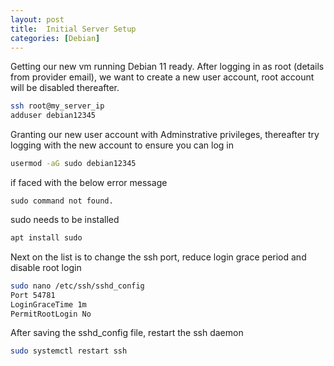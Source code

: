 ```yaml
---
layout: post
title:  Initial Server Setup
categories: [Debian]
---
```


Getting our new vm running Debian 11 ready. 
After logging in as root (details from provider email), we want to create a new user account, root account will be disabled thereafter.


```bash
ssh root@my_server_ip
adduser debian12345
```

Granting our new user account with Adminstrative privileges, thereafter try logging with the new account to ensure you can log in
```bash
usermod -aG sudo debian12345
```
if faced with the below error message
```
sudo command not found.
```
sudo needs to be installed
```bash
apt install sudo
```
Next on the list is to change the ssh port, reduce login grace period and disable root login
```bash
sudo nano /etc/ssh/sshd_config
Port 54781
LoginGraceTime 1m
PermitRootLogin No
```
After saving the sshd_config file, restart the ssh daemon
```bash
sudo systemctl restart ssh
```
